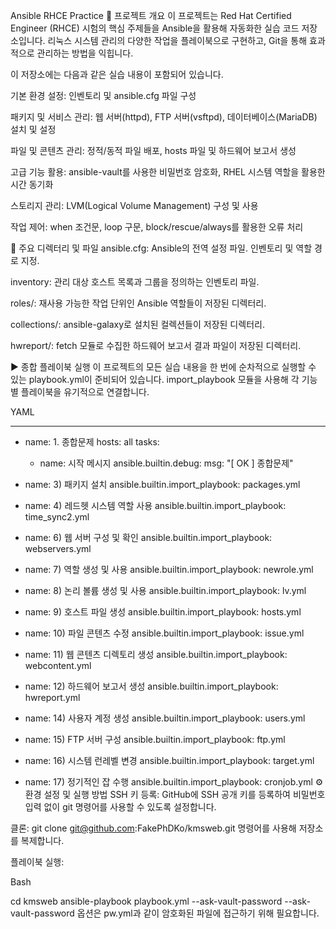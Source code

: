 Ansible RHCE Practice
📖 프로젝트 개요
이 프로젝트는 Red Hat Certified Engineer (RHCE) 시험의 핵심 주제들을 Ansible을 활용해 자동화한 실습 코드 저장소입니다. 리눅스 시스템 관리의 다양한 작업을 플레이북으로 구현하고, Git을 통해 효과적으로 관리하는 방법을 익힙니다.

이 저장소에는 다음과 같은 실습 내용이 포함되어 있습니다.

기본 환경 설정: 인벤토리 및 ansible.cfg 파일 구성

패키지 및 서비스 관리: 웹 서버(httpd), FTP 서버(vsftpd), 데이터베이스(MariaDB) 설치 및 설정

파일 및 콘텐츠 관리: 정적/동적 파일 배포, hosts 파일 및 하드웨어 보고서 생성

고급 기능 활용: ansible-vault를 사용한 비밀번호 암호화, RHEL 시스템 역할을 활용한 시간 동기화

스토리지 관리: LVM(Logical Volume Management) 구성 및 사용

작업 제어: when 조건문, loop 구문, block/rescue/always를 활용한 오류 처리

📂 주요 디렉터리 및 파일
ansible.cfg: Ansible의 전역 설정 파일. 인벤토리 및 역할 경로 지정.

inventory: 관리 대상 호스트 목록과 그룹을 정의하는 인벤토리 파일.

roles/: 재사용 가능한 작업 단위인 Ansible 역할들이 저장된 디렉터리.

collections/: ansible-galaxy로 설치된 컬렉션들이 저장된 디렉터리.

hwreport/: fetch 모듈로 수집한 하드웨어 보고서 결과 파일이 저장된 디렉터리.

▶️ 종합 플레이북 실행
이 프로젝트의 모든 실습 내용을 한 번에 순차적으로 실행할 수 있는 playbook.yml이 준비되어 있습니다. import_playbook 모듈을 사용해 각 기능별 플레이북을 유기적으로 연결합니다.

YAML

---
- name: 1. 종합문제
  hosts: all
  tasks:
    - name: 시작 메시지
      ansible.builtin.debug:
        msg: "[ OK ] 종합문제"

- name: 3) 패키지 설치
  ansible.builtin.import_playbook: packages.yml

- name: 4) 레드헷 시스템 역할 사용
  ansible.builtin.import_playbook: time_sync2.yml

- name: 6) 웹 서버 구성 및 확인
  ansible.builtin.import_playbook: webservers.yml

- name: 7) 역할 생성 및 사용
  ansible.builtin.import_playbook: newrole.yml

- name: 8) 논리 볼륨 생성 및 사용
  ansible.builtin.import_playbook: lv.yml

- name: 9) 호스트 파일 생성
  ansible.builtin.import_playbook: hosts.yml

- name: 10) 파일 콘텐츠 수정
  ansible.builtin.import_playbook: issue.yml

- name: 11) 웹 콘텐츠 디렉토리 생성
  ansible.builtin.import_playbook: webcontent.yml

- name: 12) 하드웨어 보고서 생성
  ansible.builtin.import_playbook: hwreport.yml

- name: 14) 사용자 계정 생성
  ansible.builtin.import_playbook: users.yml

- name: 15) FTP 서버 구성
  ansible.builtin.import_playbook: ftp.yml

- name: 16) 시스템 런레벨 변경
  ansible.builtin.import_playbook: target.yml

- name: 17) 정기적인 잡 수행
  ansible.builtin.import_playbook: cronjob.yml
⚙️ 환경 설정 및 실행 방법
SSH 키 등록: GitHub에 SSH 공개 키를 등록하여 비밀번호 입력 없이 git 명령어를 사용할 수 있도록 설정합니다.

클론: git clone git@github.com:FakePhDKo/kmsweb.git 명령어를 사용해 저장소를 복제합니다.

플레이북 실행:

Bash

cd kmsweb
ansible-playbook playbook.yml --ask-vault-password
--ask-vault-password 옵션은 pw.yml과 같이 암호화된 파일에 접근하기 위해 필요합니다.
